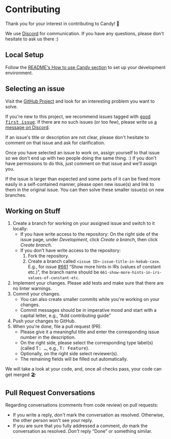 # Contributing

Thank you for your interest in contributing to Candy! 🎉

We use [Discord](https://discord.gg/5Vr4eAJ7gU) for communication.
If you have any questions, please don't hesitate to ask us there :)

## Local Setup

Follow the [README's How to use Candy section](https://github.com/candy-lang/candy#how-to-use-candy) to set up your development environment.

## Selecting an issue

Visit the [GitHub Project](https://github.com/orgs/candy-lang/projects/1/views/1) and look for an interesting problem you want to solve.

If you're new to this project, we recommend issues tagged with [<kbd>good first issue</kbd>](https://github.com/orgs/candy-lang/projects/1/views/4).
If there are no such issues (or too few), please write us [a message on Discord][Discord].

If an issue's title or description are not clear, please don't hesitate to comment on that issue and ask for clarification.

Once you have selected an issue to work on, assign yourself to that issue so we don't end up with two people doing the same thing. :)
If you don't have permissions to do this, just comment on that issue and we'll assign you.

If the issue is larger than expected and some parts of it can be fixed more easily in a self-contained manner, please open new issue(s) and link to them in the original issue.
You can then solve these smaller issue(s) on new branches.

## Working on Stuff

1. Create a branch for working on your assigned issue and switch to it locally:
   - If you have write access to the repository:
     On the right side of the issue page, under _Development_, click _Create a branch_, then click _Create branch_.
   - If you don't have write access to the repository:
     1. Fork the repository.
     2. Create a branch called `<issue ID>-issue-title-in-kebab-case`.
        E.g., for issue [#661](https://github.com/candy-lang/candy/issues/661) “Show more hints in IRs (values of constant etc.)”, the branch name should be `661-show-more-hints-in-irs-values-of-constant-etc`.
2. Implement your changes.
   Please add tests and make sure that there are no linter warnings.
3. Commit your changes.
   - You can also create smaller commits while you're working on your changes.
   - Commit messages should be in imperative mood and start with a capital letter, e.g., “Add contributing guide”
4. Push your changes to GitHub.
5. When you're done, file a pull request (PR).
   - Please give it a meaningful title and enter the corresponding issue number in the description.
   - On the right side, please select the corresponding type label(s) (called <kbd>T: …</kbd>, e.g., <kbd>T: Feature</kbd>).
   - Optionally, on the right side select reviewer(s).
   - The remaining fields will be filled out automatically.

We will take a look at your code, and, once all checks pass, your code can get merged 🏖️

## Pull Request Conversations

Regarding conversations (comments from code review) on pull requests:

- If you write a reply, _don't_ mark the conversation as resolved.
  Otherwise, the other person won't see your reply.
- If you are sure that you fully addressed a comment, _do_ mark the conversation as resolved.
  _Don't_ reply “Done” or something similar.

[Discord]: https://discord.gg/5Vr4eAJ7gU

